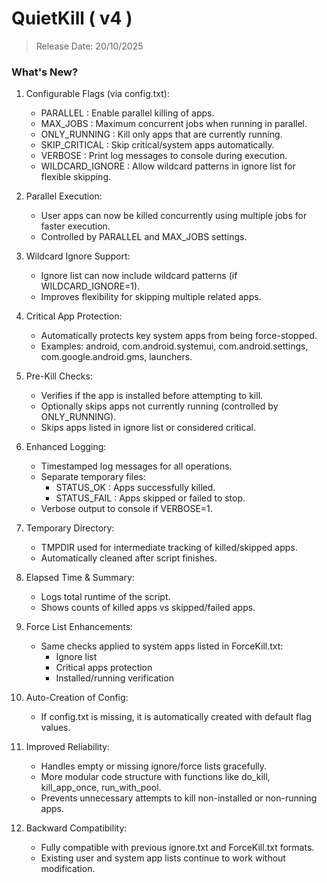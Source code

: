 # QuietKill ( v4 )
> Release Date: 20/10/2025

### What's New?

1. Configurable Flags (via config.txt):
   - PARALLEL        : Enable parallel killing of apps.
   - MAX_JOBS        : Maximum concurrent jobs when running in parallel.
   - ONLY_RUNNING    : Kill only apps that are currently running.
   - SKIP_CRITICAL   : Skip critical/system apps automatically.
   - VERBOSE         : Print log messages to console during execution.
   - WILDCARD_IGNORE : Allow wildcard patterns in ignore list for flexible skipping.

2. Parallel Execution:
   - User apps can now be killed concurrently using multiple jobs for faster execution.
   - Controlled by PARALLEL and MAX_JOBS settings.

3. Wildcard Ignore Support:
   - Ignore list can now include wildcard patterns (if WILDCARD_IGNORE=1).
   - Improves flexibility for skipping multiple related apps.

4. Critical App Protection:
   - Automatically protects key system apps from being force-stopped.
   - Examples: android, com.android.systemui, com.android.settings, com.google.android.gms, launchers.

5. Pre-Kill Checks:
   - Verifies if the app is installed before attempting to kill.
   - Optionally skips apps not currently running (controlled by ONLY_RUNNING).
   - Skips apps listed in ignore list or considered critical.

6. Enhanced Logging:
   - Timestamped log messages for all operations.
   - Separate temporary files:
       - STATUS_OK    : Apps successfully killed.
       - STATUS_FAIL  : Apps skipped or failed to stop.
   - Verbose output to console if VERBOSE=1.

7. Temporary Directory:
   - TMPDIR used for intermediate tracking of killed/skipped apps.
   - Automatically cleaned after script finishes.

8. Elapsed Time & Summary:
   - Logs total runtime of the script.
   - Shows counts of killed apps vs skipped/failed apps.

9. Force List Enhancements:
   - Same checks applied to system apps listed in ForceKill.txt:
       - Ignore list
       - Critical apps protection
       - Installed/running verification

10. Auto-Creation of Config:
    - If config.txt is missing, it is automatically created with default flag values.

11. Improved Reliability:
    - Handles empty or missing ignore/force lists gracefully.
    - More modular code structure with functions like do_kill, kill_app_once, run_with_pool.
    - Prevents unnecessary attempts to kill non-installed or non-running apps.

12. Backward Compatibility:
    - Fully compatible with previous ignore.txt and ForceKill.txt formats.
    - Existing user and system app lists continue to work without modification.

